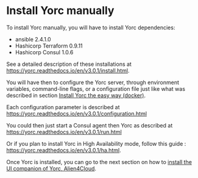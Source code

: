 # Install Yorc manually

To install Yorc manually, you will have to install Yorc dependencies:
  * ansible 2.4.1.0
  * Hashicorp Terraform 0.9.11
  * Hashicorp Consul 1.0.6

See a detailed description of these installations at https://yorc.readthedocs.io/en/v3.0.1/install.html.

You will have then to configure the Yorc server, through environment variables,
command-line flags, or a configuration file just like what was described in 
section [Install Yorc the easy way (docker)](install_yorc_docker.md).

Each configuration parameter is described at https://yorc.readthedocs.io/en/v3.0.1/configuration.html

You could then just start a Consul agent then Yorc as described at https://yorc.readthedocs.io/en/v3.0.1/run.html

Or if you plan to install Yorc in High Availability mode, follow this guide : https://yorc.readthedocs.io/en/v3.0.1/ha.html.

Once Yorc is installed, you can go to the next section on how to [install the UI companion of Yorc, Alien4Cloud](install_a4c.md).


